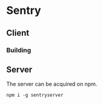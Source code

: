 # Sentry


## Client
### Building


## Server
The server can be acquired on npm.
```
npm i -g sentryserver
```
